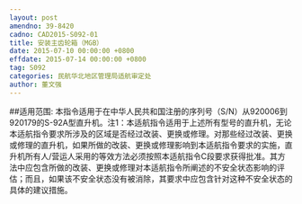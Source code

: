 ```yaml
---
layout: post
amendno: 39-8420
cadno: CAD2015-S092-01
title: 安装主齿轮箱（MGB）
date: 2015-07-10 00:00:00 +0800
effdate: 2015-07-14 00:00:00 +0800
tag: S092
categories: 民航华北地区管理局适航审定处
author: 董文强
---
```


##适用范围:
本指令适用于在中华人民共和国注册的序列号（S/N）从920006到920179的S-92A型直升机。注1：本适航指令适用于上述所有型号的直升机，无论本适航指令要求所涉及的区域是否经过改装、更换或修理。对那些经过改装、更换或修理的直升机，如果所做的改装、更换或修理影响到本适航指令要求的实施，直升机所有人/营运人采用的等效方法必须按照本适航指令C段要求获得批准。其方法中应包含所做的改装、更换或修理对本适航指令所阐述的不安全状态影响的评估；而且，如果该不安全状态没有被消除，其要求中应包含针对这种不安全状态的具体的建议措施。

